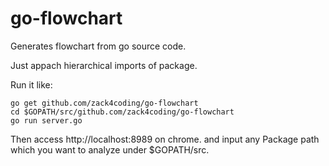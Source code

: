 # go-flowchart
Generates flowchart from go source code.

Just appach hierarchical imports of package.

Run it like:
```
go get github.com/zack4coding/go-flowchart
cd $GOPATH/src/github.com/zack4coding/go-flowchart
go run server.go
```
Then access http://localhost:8989 on chrome. 
and input any Package path which you want to analyze under $GOPATH/src.
